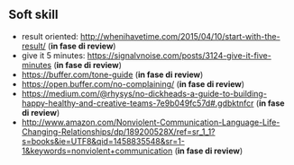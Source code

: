Soft skill
----------

- result oriented: http://whenihavetime.com/2015/04/10/start-with-the-result/ (**in fase di review**)
- give it 5 minutes: https://signalvnoise.com/posts/3124-give-it-five-minutes (**in fase di review**)
- https://buffer.com/tone-guide (**in fase di review**)
- https://open.buffer.com/no-complaining/ (**in fase di review**)
- https://medium.com/@rhysys/no-dickheads-a-guide-to-building-happy-healthy-and-creative-teams-7e9b049fc57d#.gdbktnfcr (**in fase di review**)
- http://www.amazon.com/Nonviolent-Communication-Language-Life-Changing-Relationships/dp/189200528X/ref=sr_1_1?s=books&ie=UTF8&qid=1458835548&sr=1-1&keywords=nonviolent+communication (**in fase di review**)

